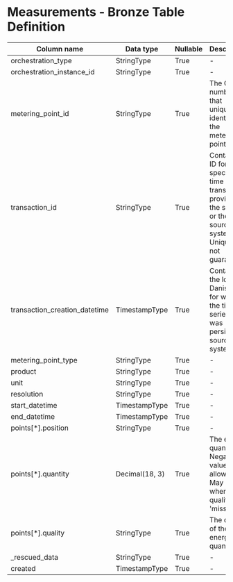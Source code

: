 # Measurements - Bronze Table Definition

| Column name | Data type | Nullable | Description | Constraints |
| - | - | - | - | - |
| orchestration_type | StringType | True | - | - |
| orchestration_instance_id | StringType | True | - | - |
| metering_point_id | StringType | True | The GSRN number that uniquely identifies the metering point | Exactly 18 digits |
| transaction_id | StringType | True | Contains an ID for the specific time series transaction, provided by the sender or the source system. Uniqueness not guaranteed | - |
| transaction_creation_datetime | TimestampType | True | Contains the local Danish time for when the time series data was persisted in source system | - |
| metering_point_type | StringType | True | - | - |
| product | StringType | True | - | - |
| unit | StringType | True | - | - |
| resolution | StringType | True | - | - |
| start_datetime | TimestampType | True | - | - |
| end_datetime | TimestampType | True | - | - |
| points[*].position | StringType | True | - | - |
| points[*].quantity | Decimal(18, 3) | True | The energy quantity. Negative values allowed. May be null when the quality is 'missing' | - |
| points[*].quality | StringType | True | The quality of the energy quantity. | - |
| _rescued_data | StringType | True | - | - |
| created | TimestampType | True | - | - |
